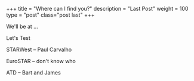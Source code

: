 +++
title = "Where can I find you?"
description = "Last Post"
weight = 100
type = "post"
class="post last"
+++

We'll be at ...

Let's Test

STARWest – Paul Carvalho

EuroSTAR – don't know who

ATD – Bart and James